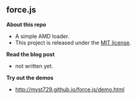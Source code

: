 force.js
--------

**About this repo**

+ A simple AMD loader.
+ This project is released under the [MIT license](http://opensource.org/licenses/MIT).


**Read the blog post**

+ not written yet.


**Try out the demos**

+ http://myst729.github.io/force.js/demo.html
